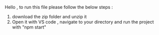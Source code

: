 Hello , to run this file please follow the below steps :
1) download the zip folder and unzip it
2) Open it with VS code , navigate to your directory and run the project with "npm start"
